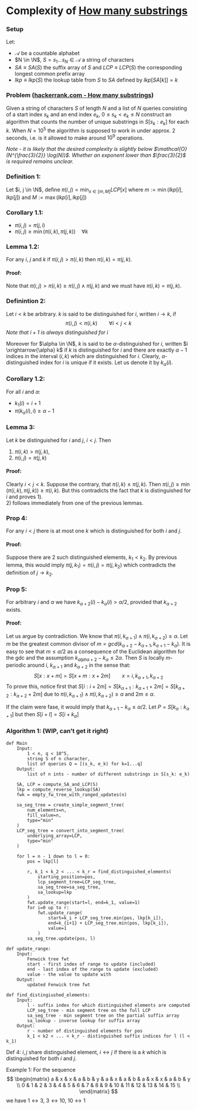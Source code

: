 # Complexity of [How many substrings](https://www.hackerrank.com/challenges/how-many-substrings/problem)


### Setup
Let:
* $\mathcal{A}$ be a countable alphabet
* $N \in \N$, $S = s_1 \ldots s_N \in \mathcal{A}$ a string of characters
* $SA \equiv SA(S)$ the suffix array of $S$ and $LCP \equiv LCP(S)$ the corresponding longest common prefix array
* $lkp \equiv lkp(S)$ the lookup table from $S$ to $SA$ defined by $lkp[SA[k]] = k$

### Problem ([hackerrank.com - How many substrings](https://www.hackerrank.com/challenges/how-many-substrings/problem))
Given a string of characters $S$ of length $N$ and a list of $N$ queries consisting of a start index $s_k$ and an end index $e_k$, $0 \leq s_k < e_k \leq N$
construct an algorithm that counts the number of unique substrings in $S[s_k: e_k]$ for each $k$.
When $N = 10^5$ the algorithm is supposed to work in under approx. 2 seconds, i.e. is it allowed to make around $10^9$ operations.

_Note - it is likely that the desired complexity is slightly below $\mathcal{O}(N^{\frac{3}{2}} \log(N))$.
Whether an exponent lower than $\frac{3}{2}$ is required remains unclear._

### Definition 1:
Let $i, j \in \N$, define
$\pi(i, j) = \min_{x \in [m, M]}LCP[x]$ where $m := \min(lkp[i], lkp[j])$ and $M := \max(lkp[i], lkp[j])$

### Corollary 1.1:
* $\pi(i, j) = \pi(j, i)$
* $\pi(i,j) \geq \min(\pi(i, k), \pi(j, k)) \quad \forall k$

### Lemma 1.2:
For any $i$, $j$ and $k$ if $\pi(i, j) > \pi(i, k)$ then $\pi(i, k) = \pi(j, k)$.

#### Proof:
Note that $\pi(i, j) > \pi(i, k) \geq \pi(i, j) \wedge \pi(j, k)$ and we must have $\pi(i, k) = \pi(j, k)$.

### Definintion 2:
Let $i < k$ be arbitrary. $k$ is said to be distinguished for $i$, written $i \rightarrow k$, if
$$\pi(i, j) < \pi(i, k) \qquad \forall i < j < k$$
*Note that $i+1$ is always distinguished for $i$*

Moreover for $\alpha \in \N$, $k$ is said to be $\alpha$-distinguished for $i$, written $i \xrightarrow{\alpha} k$  if $k$ is distinguished for $i$ and there are exactly $\alpha - 1$ indices in the interval $(i, k)$ which are distinguished for $i$.
Clearly, $\alpha$-distinguished index for $i$ is unique if it exists. Let us denote it by $k_\alpha(i)$.

### Corollary 1.2:
For all $i$ and $\alpha$:
* $k_1(i) = i + 1$
* $\pi(k_\alpha(i), i) \geq \alpha - 1$

### Lemma 3:
Let $k$ be distinguished for $i$ and $j$, $i < j$. Then
1) $\pi(i, k) > \pi(j, k)$,
2) $\pi(i, j) = \pi(j, k)$

#### Proof:
Clearly $i < j < k$. Suppose the contrary, that $\pi(i,k) \leq \pi(j,k)$. Then $\pi(i,j) \geq \min(\pi(i, k), \pi(j, k)) \geq \pi(i, k)$. But this contradicts the fact that $k$ is distinguished for $i$ and proves 1).\
2) follows immediately from one of the previous lemmas.

### Prop 4:
For any $i < j$ there is at most one $k$ which is distinguished for both $i$ and $j$.
#### Proof:
Suppose there are 2 such distinguished elements, $k_1 < k_2$.
By previous lemma, this would imply $\pi(j, k_1) = \pi(i, j) = \pi(j, k_2)$ which contradicts the definition of $j \to k_2$.

### Prop 5:
For arbitrary $i$ and $\alpha$ we have $k_{\alpha + 2} (i) - k_{\alpha} (i) > \alpha / 2$, provided that $k_{\alpha +2}$ exists.

#### Proof:
Let us argue by contradiction.
We know that $\pi(i, k_{\alpha + 1}) \wedge \pi(i, k_{\alpha + 2}) \geq \alpha$.
Let $m$ be the greatest common divisor of $m = gcd(k_{\alpha + 2} - k_{\alpha + 1}, k_{\alpha + 1} - k_{\alpha})$. It is easy to see that $m \leq \alpha/2$ as a consequence of the Euclidean algorithm for the gdc and the assumption $k_{alpha+2} - k_{\alpha} \leq 2\alpha$.
Then $S$ is locally $m$-periodic around $i$, $k_{\alpha + 1}$ and $k_{\alpha + 2}$ in the sense that:
$$S[x: x + m] = S[x + m: x + 2m] \qquad x = i, k_{\alpha + 1}, k_{\alpha + 2}$$
To prove this, notice first that $S[i: i+2m] = S[k_{\alpha + 1}: k_{\alpha + 1} + 2m] = S[k_{\alpha + 2}: k_{\alpha + 2} + 2m]$ due to $\pi(i, k_{\alpha + 1}) \wedge \pi(i, k_{\alpha + 2}) \geq \alpha$ and $2m \leq \alpha$.

If the claim were fase, it would imply that $k_{\alpha +1} - k_{\alpha} \leq \alpha / 2$. Let $P = S[k_{\alpha}: k_{\alpha + 1}]$ but then $S[i + l] = S[i + k_{\alpha}]$

### Algorithm 1: (WIP, can't get it right)
    def Main
        Input:
            1 < n, q < 10^5,
            string S of n character,
            list of queries Q = [(s_k, e_k) for k=1...q]
        Output:
            list of n ints - number of different substrings in S[s_k: e_k)

        SA, LCP = compute_SA_and_LCP(S)
        lkp = compute_reverse_lookup(SA)
        fwk = empty_fw_tree_with_ranged_updates(n)

        sa_seg_tree = create_simple_segment_tree(
            num_elements=n,
            fill_value=n,
            type="min"
        )
        LCP_seg_tree = convert_into_segment_tree(
            underlying_array=LCP,
            type="min"
        )

        for l = n - 1 down to l = 0:
            pos = lkp[l]

            r, k_1 < k_2 < ... < k_r = find_distinguished_elements(
                starting_position=pos,
                lcp_segment_tree=LCP_seg_tree,
                sa_seg_tree=sa_seg_tree,
                sa_lookup=lkp
            )
            fwt.update_range(start=l, end=k_1, value=1)
            for i=0 up to r:
                fwt.update_range(
                    start=k_i + LCP_seg_tree.min(pos, lkp[k_i]),
                    end=k_{i+1} + LCP_seg_tree.min(pos, lkp[k_i]),
                    value=1
                )
            sa_seg_tree.update(pos, l)

    def update_range:
        Input:
            Fenwick tree fwt
            start - first index of range to update (included)
            end - last index of the range to update (excluded)
            value - the value to update with
        Output:
            updated Fenwick tree fwt

    def find_distingiushed_elements:
        Input:
            l - suffix index for which distinguished elements are computed
            LCP_seg_tree - min segment tree on the full LCP
            sa_seg_tree - min segment tree on the partial suffix array
            sa_lookup - inverse lookup for suffix array
        Output:
            r - number of distinguished elements for pos
            k_1 < k2 < ... < k_r - distinguished suffix indices for l (l < k_1)

Def 4:
$i, j$ share distinguished element, $i \leftrightarrow j$ if there is a $k$ which is distinguished for both $i$ and $j$.

Example 1: For the sequence
$$
\begin{matrix}
    a & x & x & a & b & y & a & x & a & b & a & x & x & a & b & y \\
    0 & 1 & 2 & 3 & 4 & 5 & 6 & 7 & 8 & 9 & 10 & 11 & 12 & 13 & 14 & 15 \\
\end{matrix}
$$
we have $1 \leftrightarrow 3$, $3 \leftrightarrow 10$, $10 \leftrightarrow 1$

